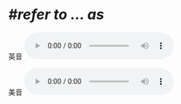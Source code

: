 # ***\#refer to … as*** 
英音
<audio src="./media/refer to … as1_AAC.aac" controls="controls"></audio>

美音
<audio src="./media/refer to … as2_AAC.aac" controls="controls"></audio>



  

